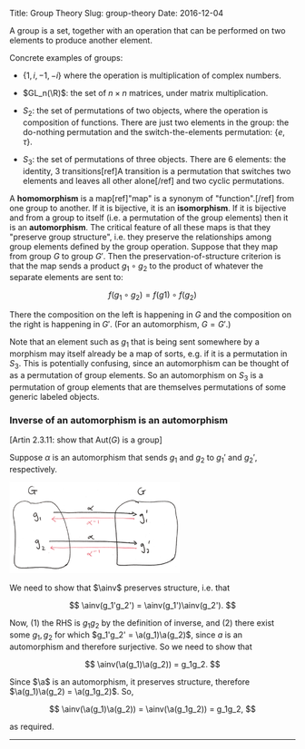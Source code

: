 Title: Group Theory
Slug: group-theory
Date: 2016-12-04

$$
\newcommand{\R}{\mathbb{R}}
$$


A group is a set, together with an operation that can be performed on two elements to produce another element.

Concrete examples of groups:

- $\{1, i, -1, -i\}$ where the operation is multiplication of complex numbers.

- $GL_n(\R)$: the set of $n \times n$ matrices, under matrix multiplication.

- $S_2$: the set of permutations of two objects, where the operation is
  composition of functions.  There are just two elements in the group: the
  do-nothing permutation and the switch-the-elements permutation: $\{e,
  \tau\}$.

- $S_3$: the set of permutations of three objects. There are 6 elements: the
  identity, 3 transitions[ref]A transition is a permutation that switches two
  elements and leaves all other alone[/ref] and two cyclic permutations.

A **homomorphism** is a map[ref]"map" is a synonym of "function".[/ref] from
one group to another. If it is bijective, it is an **isomorphism**. If it is
bijective and from a group to itself (i.e. a permutation of the group elements)
then it is an **automorphism**. The critical feature of all these maps is that
they "preserve group structure", i.e. they preserve the relationships among
group elements defined by the group operation. Suppose that they map from group
$G$ to group $G'$. Then the preservation-of-structure criterion is that the map
sends a product $g_1 \circ g_2$ to the product of whatever the separate
elements are sent to:

$$
f(g_1 \circ g_2) = f(g1) \circ f(g_2)
$$

There the composition on the left is happening in $G$ and the composition on
the right is happening in $G'$. (For an automorphism, $G=G'$.)

Note that an element such as $g_1$ that is being sent somewhere by a morphism
may itself already be a map of sorts, e.g. if it is a permutation in
$S_3$. This is potentially confusing, since an automorphism can be thought of
as a permutation of group elements. So an automorphism on $S_3$ is a
permutation of group elements that are themselves permutations of some generic
labeled objects.


### Inverse of an automorphism is an automorphism

[Artin 2.3.11: show that Aut($G$) is a group]

$$
\newcommand{\a}{\alpha}
\newcommand{\ainv}{\alpha^{-1}}
$$

Suppose $\alpha$ is an automorphism that sends $g_1$ and $g_2$ to $g_1'$ and
$g_2'$, respectively.

<img width="300 px" src="/notes/images/group-theory/inverse-of-automorphism-1.png" />

We need to show that $\ainv$ preserves structure, i.e. that

$$
\ainv(g_1'g_2') = \ainv(g_1')\ainv(g_2').
$$



Now, (1) the RHS is $g_1g_2$ by the definition of inverse, and (2) there exist
    some $g_1, g_2$ for which $g_1'g_2' = \a(g_1)\a(g_2)$, since $a$ is an
automorphism and therefore surjective. So we need to show that

$$
\ainv(\a(g_1)\a(g_2)) = g_1g_2.
$$


Since $\a$ is an automorphism, it preserves structure, therefore
$\a(g_1)\a(g_2) = \a(g_1g_2)$. So,

$$
\ainv(\a(g_1)\a(g_2)) = \ainv(\a(g_1g_2)) = g_1g_2,
$$

as required.

----------------------------------------------------------------------------

